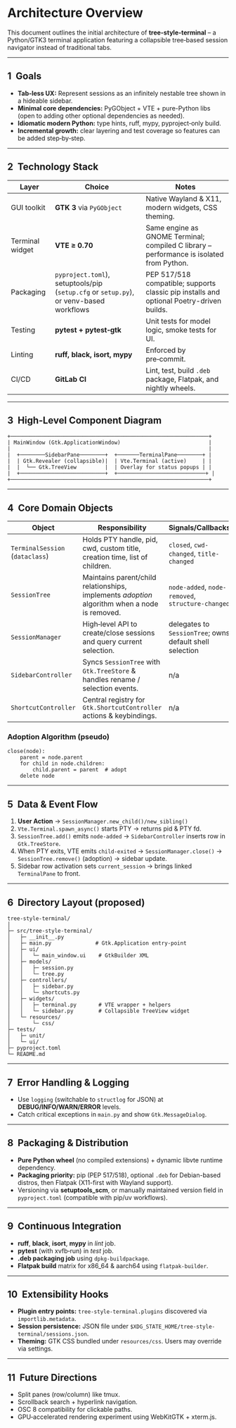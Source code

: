 # Architecture Overview

This document outlines the initial architecture of **tree-style-terminal** – a Python/GTK3 terminal application featuring a collapsible tree‑based session navigator instead of traditional tabs.

---

## 1  Goals

* **Tab‑less UX:** Represent sessions as an infinitely nestable tree shown in a hideable sidebar.
* **Minimal core dependencies:** PyGObject + VTE + pure-Python libs (open to adding other optional dependencies as needed).
* **Idiomatic modern Python:** type hints, ruff, mypy, pyproject‑only build.
* **Incremental growth:** clear layering and test coverage so features can be added step‑by‑step.

---

## 2  Technology Stack

| Layer           | Choice                                                                                 | Notes                                                                                    |
| --------------- | -------------------------------------------------------------------------------------- | ---------------------------------------------------------------------------------------- |
| GUI toolkit     | **GTK 3** via `PyGObject`                                                              | Native Wayland & X11, modern widgets, CSS theming.                                       |
| Terminal widget | **VTE ≥ 0.70**                                                                         | Same engine as GNOME Terminal; compiled C library – performance is isolated from Python. |
| Packaging       | `pyproject.toml`), setuptools/pip (`setup.cfg` or `setup.py`), or venv-based workflows | PEP 517/518 compatible; supports classic pip installs and optional Poetry-driven builds. |
| Testing         | **pytest + pytest‑gtk**                                                                | Unit tests for model logic, smoke tests for UI.                                          |
| Linting         | **ruff, black, isort, mypy**                                                           | Enforced by pre‑commit.                                                                  |
| CI/CD           | **GitLab CI**                                                                          | Lint, test, build `.deb` package, Flatpak, and nightly wheels.                           |

---

## 3  High‑Level Component Diagram

```
+───────────────────────────────────────────────────────────────+
| MainWindow (Gtk.ApplicationWindow)                            |
|                                                               |
|  +────────SidebarPane────────+  +───────TerminalPane────────+ |
|  | Gtk.Revealer (collapsible)|  | Vte.Terminal (active)     | |
|  |  └── Gtk.TreeView         |  | Overlay for status popups | |
|  +───────────────────────────+  +────────────────────────────+ |
+───────────────────────────────────────────────────────────────+
```

---

## 4  Core Domain Objects

| Object                          | Responsibility                                                                                | Signals/Callbacks                                        |
| ------------------------------- | --------------------------------------------------------------------------------------------- | -------------------------------------------------------- |
| `TerminalSession` (`dataclass`) | Holds PTY handle, pid, cwd, custom title, creation time, list of children.                    | `closed`, `cwd-changed`, `title-changed`                 |
| `SessionTree`                   | Maintains parent/child relationships, implements *adoption* algorithm when a node is removed. | `node-added`, `node-removed`, `structure-changed`        |
| `SessionManager`                | High‑level API to create/close sessions and query current selection.                          | delegates to `SessionTree`; owns default shell selection |
| `SidebarController`             | Syncs `SessionTree` with `Gtk.TreeStore` & handles rename / selection events.                 | n/a                                                      |
| `ShortcutController`            | Central registry for `Gtk.ShortcutController` actions & keybindings.                          | n/a                                                      |

### Adoption Algorithm (pseudo)

```
close(node):
    parent = node.parent
    for child in node.children:
        child.parent = parent  # adopt
    delete node
```

---

## 5  Data & Event Flow

1. **User Action** → `SessionManager.new_child()/new_sibling()`
2. `Vte.Terminal.spawn_async()` starts PTY → returns pid & PTY fd.
3. `SessionTree.add()` emits `node-added` → `SidebarController` inserts row in `Gtk.TreeStore`.
4. When PTY exits, VTE emits `child-exited` → `SessionManager.close()` → `SessionTree.remove()` (adoption) → sidebar update.
5. Sidebar row activation sets `current_session` → brings linked `TerminalPane` to front.

---

## 6  Directory Layout (proposed)

```
tree-style-terminal/
│
├─ src/tree-style-terminal/
│   ├─ __init__.py
│   ├─ main.py              # Gtk.Application entry‑point
│   ├─ ui/
│   │   └─ main_window.ui    # GtkBuilder XML
│   ├─ models/
│   │   ├─ session.py
│   │   └─ tree.py
│   ├─ controllers/
│   │   ├─ sidebar.py
│   │   └─ shortcuts.py
│   ├─ widgets/
│   │   ├─ terminal.py       # VTE wrapper + helpers
│   │   └─ sidebar.py        # Collapsible TreeView widget
│   └─ resources/
│       └─ css/
├─ tests/
│   ├─ unit/
│   └─ ui/
├─ pyproject.toml
└─ README.md
```

---

## 7  Error Handling & Logging

* Use `logging` (switchable to `structlog` for JSON) at **DEBUG/INFO/WARN/ERROR** levels.
* Catch critical exceptions in `main.py` and show `Gtk.MessageDialog`.

---

## 8  Packaging & Distribution

* **Pure Python wheel** (no compiled extensions) + dynamic libvte runtime dependency.
* **Packaging priority:** pip (PEP 517/518), optional `.deb` for Debian-based distros, then Flatpak (X11-first with Wayland support).
* Versioning via **setuptools\_scm**, or manually maintained version field in `pyproject.toml` (compatible with pip/uv workflows).

---

## 9  Continuous Integration

* **ruff**, **black**, **isort**, **mypy** in *lint* job.
* **pytest** (with xvfb‑run) in *test* job.
* **.deb packaging job** using `dpkg-buildpackage`.
* **Flatpak build** matrix for x86\_64 & aarch64 using `flatpak-builder`.

---

## 10  Extensibility Hooks

* **Plugin entry points:** `tree-style-terminal.plugins` discovered via `importlib.metadata`.
* **Session persistence:** JSON file under `$XDG_STATE_HOME/tree-style-terminal/sessions.json`.
* **Theming:** GTK CSS bundled under `resources/css`. Users may override via settings.

---

## 11  Future Directions

* Split panes (row/column) like tmux.
* Scrollback search + hyperlink navigation.
* OSC 8 compatibility for clickable paths.
* GPU‑accelerated rendering experiment using WebKitGTK + xterm.js.
